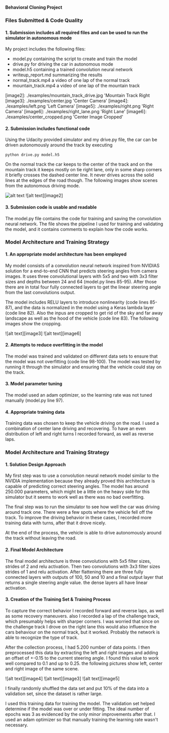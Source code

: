 **Behavioral Cloning Project**


### Files Submitted & Code Quality

#### 1. Submission includes all required files and can be used to run the simulator in autonomous mode

My project includes the following files:
* model.py containing the script to create and train the model
* drive.py for driving the car in autonomous mode
* model.h5 containing a trained convolution neural network 
* writeup_report.md summarizing the results
* normal_track.mp4 a video of one lap of the normal track
* mountain_track.mp4 a video of one lap of the mountain track

[//]: # (Image References)

[image1]: ./examples/normal_tack_drive.jpg 'Normal Track Center'
[image2]: ./examples/mountain_track_drive.jpg 'Mountain Track Right
[image3]: ./examples/center.jpg 'Center Camera'
[image4]: ./examples/left.png 'Left Camera'
[image5]: ./examples/right.png 'Right Camera'
[image6]: ./examples/right_lane.png 'Right Lane'
[image6]: ./examples/center_cropped.png 'Center Image Cropped'

#### 2. Submission includes functional code
Using the Udacity provided simulator and my drive.py file, the car can be driven autonomously around the track by executing 
```
python drive.py model.h5
```

On the normal track the car keeps to the center of the track and on the mountain track it keeps mostly on tie right lane, only in some sharp corners it briefly crosses the dashed center line. It never drives across the solid lines at the edges of the road though. The following images show scenes from the autonomous driving mode.

![alt text][image1] ![alt text][image2]

#### 3. Submission code is usable and readable

The model.py file contains the code for training and saving the convolution neural network. The file shows the pipeline I used for training and validating the model, and it contains comments to explain how the code works.

### Model Architecture and Training Strategy

#### 1. An appropriate model architecture has been employed

My model consists of a convolution neural network inspired from NVIDIAS solution for a end-to-end CNN that predicts steering angles from camera images. It uses three convolutional layers with 5x5 and two with 3x3 filter sizes and depths between 24 and 64 (model.py lines 85-95).
After those there are in total four fully connected layers to get the linear steering angle from the last convolutions output.

The model includes RELU layers to introduce nonlinearity (code lines 85-87), and the data is normalized in the model using a Keras lambda layer (code line 82). Also the inpus are cropped to get rid of the sky and far away landscape as well as the hood of the vehicle (code line 83). The following images show the cropping.

![alt text][image3] ![alt text][image6]

#### 2. Attempts to reduce overfitting in the model

The model was trained and validated on different data sets to ensure that the model was not overfitting (code line 98-100). The model was tested by running it through the simulator and ensuring that the vehicle could stay on the track.

#### 3. Model parameter tuning

The model used an adam optimizer, so the learning rate was not tuned manually (model.py line 97).

#### 4. Appropriate training data

Training data was chosen to keep the vehicle driving on the road. I used a combination of center lane driving and recovering. To have an even distribution of left and right turns I recorded forward, as well as reverse laps.

### Model Architecture and Training Strategy

#### 1. Solution Design Approach

My first step was to use a convolution neural network model similar to the NVIDIA implementation because they already proved this architecture is capable of predicting correct steering angles. The model has around 250.000 parameters, which might be a little on the heavy side for this simulator but it seems to work well as there was no bad overfitting.

The final step was to run the simulator to see how well the car was driving around track one. There were a few spots where the vehicle fell off the track. To improve the driving behavior in these cases, I recorded more training data with turns, after that it drove nicely.

At the end of the process, the vehicle is able to drive autonomously around the track without leaving the road.

#### 2. Final Model Architecture

The final model architecture is three convolutions with 5x5 filter sizes, strides of 2 and relu activation. Then two convolutions with 3x3 filter sizes strides of 1 and relu activation. After flattening there are three fully connected layers with outputs of 100, 50 and 10 and a final output layer that returns a single steering angle value. the dense layers all have linear activation.

#### 3. Creation of the Training Set & Training Process

To capture the correct behavior I recorded forward and reverse laps, as well as some recovery maneuvers. also I recorded a lap of the challenge track, which presumably helps with sharper corners. I was worried that since on the challenge track I drove on the right lane this would also influence the cars behaviour on the normal track, but it worked. Probably the network is able to recognize the type of track.

After the collection process, I had 5.200 number of data points. I then preprocessed this data by extracting the left and right images and adding an offset of +-0.15 to the current steering angle. I found this value to work well compared to 0.1 and up to 0.25. the following pictures show left, center and right image of the same scene.

![alt text][image4] ![alt text][image3] ![alt text][image5]

I finally randomly shuffled the data set and put 10% of the data into a validation set, since the dataset is rather large.

I used this training data for training the model. The validation set helped determine if the model was over or under fitting. The ideal number of epochs was 3 as evidenced by the only minor improvements after that. I used an adam optimizer so that manually training the learning rate wasn't necessary.
